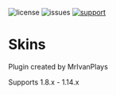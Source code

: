 ![license](https://img.shields.io/github/license/MrIvanPlays/ConnectionFilter.svg?style=for-the-badge)
![issues](https://img.shields.io/github/issues/MrIvanPlays/ConnectionFilter.svg?style=for-the-badge)
[![support](https://img.shields.io/discord/493674712334073878.svg?colorB=Blue&logo=discord&label=Support&style=for-the-badge)](https://mrivanplays.com/discord)
# Skins
Plugin created by MrIvanPlays

Supports 1.8.x - 1.14.x